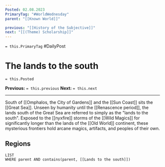 ```yaml
---
Posted: 02.08.2023
PrimaryTag: "#WorldWednesday"
parent: "[[Known World]]"

previous: "[[History of the Subjective]]"
next: "[[(Theme) Scholarship]]"
---
```

`= this.PrimaryTag` #DailyPost 
# The lands to the south
`= this.Posted`

**Previous:** `= this.previous`
**Next:** `= this.next`

---

South of [[Omphalos, the City of Gardens]] and the [[Sun Coast]] sits the [[Great Sea]]. Unseen by humanity until the [[Renascence period]], the lands south of the Great Sea are referred to simply as the "lands to the south". Exposed to the [[nyxfire]] storms of the [[Wild Magics]] for significantly longer than the lands of the [[Old World]] continent, these mysterious frontiers hold arcane magics, artifacts, and peoples of their own.

## Regions
```dataview
LIST
WHERE parent AND contains(parent, [[Lands to the south]])
```
